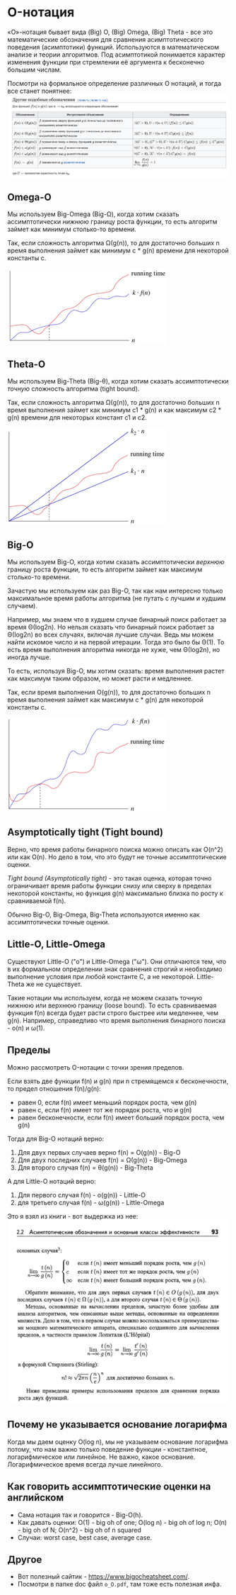# O-нотация

«O»-нотация бывает вида (Big) O, (Big) Omega, (Big) Theta - все это математические обозначения для сравнения
асимптотического поведения (асимптотики) функций. Используются в математическом анализе и теории алгоритмов. Под
асимптотикой понимается характер изменения функции при стремлении её аргумента к бесконечно большим числам.

Посмотри на формальное определение различных O нотаций, и тогда все станет понятнее:
![img_5.png](img_5.png)

## Omega-O

Мы используем Big-Omega (Big-Ω), когда хотим сказать ассимптотически *нижнюю* границу роста функции, то есть алгоритм
займет как минимум столько-то времени.

Так, если сложность алгоритма Ω(g(n)), то для достаточно больших n время выполнения займет как минимум c * g(n)
времени для некоторой константы c.

![img_6.png](img_6.png)

## Theta-O

Мы используем Big-Theta (Big-θ), когда хотим сказать ассимптотически *точную* сложность алгоритма (tight bound).

Так, если сложность алгоритма Ω(g(n)), то для достаточно больших n время выполнения займет как минимум c1 * g(n) и как
максимум c2 * g(n) времени для некоторых констант c1 и c2.

![img_7.png](img_7.png)

## Big-O

Мы используем Big-O, когда хотим сказать ассимптотически *верхнюю* границу роста функции, то есть алгоритм займет как
максимум столько-то времени.

Зачастую мы используем как раз Big-O, так как нам интересно только максимальное время работы алгоритма (не путать с
лучшим и худшим случаем).

Например, мы знаем что в худшем случае бинарный поиск работает за время Θ(log2n). Но нельзя сказать что бинарный поиск
работает за Θ(log2n) во всех случаях, включая лучшие случаи. Ведь мы можем найти искомое число и на первой итерации.
Тогда это было бы Θ(1). То есть время выполнения алгоритма никогда не хуже, чем Θ(log2n), но иногда лучше.

То есть, используя Big-O, мы хотим сказать: время выполнения растет как максимум таким образом, но может расти и
медленнее.

Так, если время выполнения O(g(n)), то для достаточно больших n время выполнения займет как максимум c * g(n) для
некоторой константы c.

![img_8.png](img_8.png)

## Asymptotically tight (Tight bound)

Верно, что время работы бинарного поиска можно описать как O(n^2) или как O(n). Но дело в том, что это будут не точные
ассимптотические оценки.

*Tight bound (Asymptotically tight)* - это такая оценка, которая точно ограничивает время работы функции снизу или
сверху в пределах некоторой константы, но функция g(n) максимально близка по росту к сравниваемой f(n).

Обычно Big-O, Big-Omega, Big-Theta используются именно как ассимптотически точные оценки.

## Little-O, Little-Omega

Существуют Little-O ("o") и Little-Omega ("ω"). Они отличаются тем, что в их формальном определении знак сравнения
строгий и необходимо выполнение условия при любой константе C, а не некоторой. Little-Theta же не существует.

Такие нотации мы используем, когда не можем сказать точную нижнюю или верхнюю границу (loose bound). То есть
сравниваемая функция f(n) всегда будет расти строго быстрее или медленнее, чем g(n). Например, справедливо что время
выполнения бинарного поиска - o(n) и ω(1).

## Пределы

Можно рассмотреть O-нотации с точки зрения пределов.

Если взять две функции f(n) и g(n) при n стремящемся к бесконечности, то предел отношения f(n)/g(n):

- равен 0, если f(n) имеет меньший порядок роста, чем g(n)
- равен c, если f(n) имеет тот же порядок роста, что и g(n)
- равен бесконечности, если f(n) имеет больший порядок роста, чем g(n)

Тогда для Big-O нотаций верно:

1. Для двух первых случаев верно f(n) = O(g(n)) - Big-O
2. Для двух последних случаев f(n) = Ω(g(n)) - Big-Omega
3. Для второго случая f(n) = θ(g(n)) - Big-Theta

А для Little-O нотаций верно:

1. Для первого случая f(n) - o(g(n)) - Little-O
2. для третьего случая f(n) - ω(g(n)) - Little-Omega

Это я взял из книги - вот выдержка из нее:
![](Порядок_роста_функций_(пределы).png)

## Почему не указывается основание логарифма

Когда мы даем оценку O(log n), мы не указываем основание логарифма потому, что нам важно только поведение функции -
константное, логарифмическое или линейное. Не важно, какое основание. Логарифмическое время всегда лучше линейного.

## Как говорить ассимптотические оценки на английском

- Сама нотация так и говорится - Big-O(h).
- Как давать оценки: O(1) - big oh of one; O(log n) - big oh of log n; O(n) - big oh of N; O(n^2) - big oh of n squared
- Случаи: worst case, best case, average case.

## Другое

- Вот полезный сайтик - https://www.bigocheatsheet.com/.
- Посмотри в папке doc файл `o_O.pdf`, там тоже есть полезная инфа.